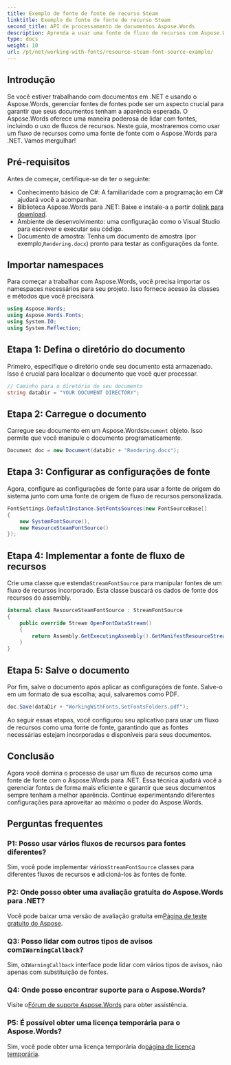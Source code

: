 ```yaml
---
title: Exemplo de fonte de fonte de recurso Steam
linktitle: Exemplo de fonte de fonte de recurso Steam
second_title: API de processamento de documentos Aspose.Words
description: Aprenda a usar uma fonte de fluxo de recursos com Aspose.Words para .NET neste guia detalhado. Garanta que seus documentos sejam renderizados corretamente todas as vezes.
type: docs
weight: 10
url: /pt/net/working-with-fonts/resource-steam-font-source-example/
---
```

## Introdução

Se você estiver trabalhando com documentos em .NET e usando o Aspose.Words, gerenciar fontes de fontes pode ser um aspecto crucial para garantir que seus documentos tenham a aparência esperada. O Aspose.Words oferece uma maneira poderosa de lidar com fontes, incluindo o uso de fluxos de recursos. Neste guia, mostraremos como usar um fluxo de recursos como uma fonte de fonte com o Aspose.Words para .NET. Vamos mergulhar!

## Pré-requisitos

Antes de começar, certifique-se de ter o seguinte:

- Conhecimento básico de C#: A familiaridade com a programação em C# ajudará você a acompanhar.
-  Biblioteca Aspose.Words para .NET: Baixe e instale-a a partir do[link para download](https://releases.aspose.com/words/net/).
- Ambiente de desenvolvimento: uma configuração como o Visual Studio para escrever e executar seu código.
-  Documento de amostra: Tenha um documento de amostra (por exemplo,`Rendering.docx`) pronto para testar as configurações da fonte.

## Importar namespaces

Para começar a trabalhar com Aspose.Words, você precisa importar os namespaces necessários para seu projeto. Isso fornece acesso às classes e métodos que você precisará.

```csharp
using Aspose.Words;
using Aspose.Words.Fonts;
using System.IO;
using System.Reflection;
```

## Etapa 1: Defina o diretório do documento

Primeiro, especifique o diretório onde seu documento está armazenado. Isso é crucial para localizar o documento que você quer processar.

```csharp
// Caminho para o diretório do seu documento
string dataDir = "YOUR DOCUMENT DIRECTORY";
```

## Etapa 2: Carregue o documento

 Carregue seu documento em um Aspose.Words`Document` objeto. Isso permite que você manipule o documento programaticamente.

```csharp
Document doc = new Document(dataDir + "Rendering.docx");
```

## Etapa 3: Configurar as configurações de fonte

Agora, configure as configurações de fonte para usar a fonte de origem do sistema junto com uma fonte de origem de fluxo de recursos personalizada.

```csharp
FontSettings.DefaultInstance.SetFontsSources(new FontSourceBase[]
{
    new SystemFontSource(),
    new ResourceSteamFontSource()
});
```

## Etapa 4: Implementar a fonte de fluxo de recursos

 Crie uma classe que estenda`StreamFontSource` para manipular fontes de um fluxo de recursos incorporado. Esta classe buscará os dados de fonte dos recursos do assembly.

```csharp
internal class ResourceSteamFontSource : StreamFontSource
{
    public override Stream OpenFontDataStream()
    {
        return Assembly.GetExecutingAssembly().GetManifestResourceStream("resourceName");
    }
}
```

## Etapa 5: Salve o documento

Por fim, salve o documento após aplicar as configurações de fonte. Salve-o em um formato de sua escolha; aqui, salvaremos como PDF.

```csharp
doc.Save(dataDir + "WorkingWithFonts.SetFontsFolders.pdf");
```

Ao seguir essas etapas, você configurou seu aplicativo para usar um fluxo de recursos como uma fonte de fonte, garantindo que as fontes necessárias estejam incorporadas e disponíveis para seus documentos.

## Conclusão

Agora você domina o processo de usar um fluxo de recursos como uma fonte de fonte com o Aspose.Words para .NET. Essa técnica ajudará você a gerenciar fontes de forma mais eficiente e garantir que seus documentos sempre tenham a melhor aparência. Continue experimentando diferentes configurações para aproveitar ao máximo o poder do Aspose.Words.

## Perguntas frequentes

### P1: Posso usar vários fluxos de recursos para fontes diferentes?

 Sim, você pode implementar vários`StreamFontSource` classes para diferentes fluxos de recursos e adicioná-los às fontes de fonte.

### P2: Onde posso obter uma avaliação gratuita do Aspose.Words para .NET?

 Você pode baixar uma versão de avaliação gratuita em[Página de teste gratuito do Aspose](https://releases.aspose.com/).

###  Q3: Posso lidar com outros tipos de avisos com`IWarningCallback`?

 Sim, o`IWarningCallback` interface pode lidar com vários tipos de avisos, não apenas com substituição de fontes.

### Q4: Onde posso encontrar suporte para o Aspose.Words?

 Visite o[Fórum de suporte Aspose.Words](https://forum.aspose.com/c/words/8) para obter assistência.

### P5: É possível obter uma licença temporária para o Aspose.Words?

 Sim, você pode obter uma licença temporária do[página de licença temporária](https://purchase.aspose.com/temporary-license/).
